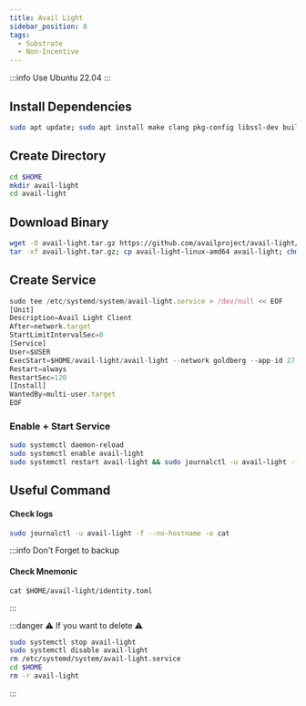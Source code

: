 ```yaml
---
title: Avail Light
sidebar_position: 8
tags:
  - Substrate 
  - Non-Incentive
---
```


:::info Use Ubuntu 22.04
:::

## Install Dependencies

```bash
sudo apt update; sudo apt install make clang pkg-config libssl-dev build-essential -y
```

## Create Directory

```bash
cd $HOME
mkdir avail-light
cd avail-light
```

## Download Binary

```bash
wget -O avail-light.tar.gz https://github.com/availproject/avail-light/releases/download/v1.7.4/avail-light-linux-amd64.tar.gz
tar -xf avail-light.tar.gz; cp avail-light-linux-amd64 avail-light; chmod +x avail-light; rm avail-light-linux-amd64.tar.gz
```

## Create Service

```ts title="avail-light.service"
sudo tee /etc/systemd/system/avail-light.service > /dev/null << EOF
[Unit] 
Description=Avail Light Client
After=network.target
StartLimitIntervalSec=0
[Service] 
User=$USER
ExecStart=$HOME/avail-light/avail-light --network goldberg --app-id 27
Restart=always 
RestartSec=120
[Install] 
WantedBy=multi-user.target
EOF
```

### Enable + Start Service

```bash
sudo systemctl daemon-reload
sudo systemctl enable avail-light
sudo systemctl restart avail-light && sudo journalctl -u avail-light -f --no-hostname -o cat
```

## Useful Command

#### Check logs

```bash
sudo journalctl -u avail-light -f --no-hostname -o cat
```

:::info  Don't Forget to backup 
#### Check Mnemonic

```
cat $HOME/avail-light/identity.toml
```
:::

:::danger
⚠️ If you want to delete ⚠️

```bash
sudo systemctl stop avail-light
sudo systemctl disable avail-light
rm /etc/systemd/system/avail-light.service
cd $HOME
rm -r avail-light
```
:::